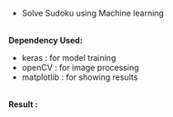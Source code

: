 - Solve Sudoku using Machine learning
<br>
<b>Dependency Used:</b>

- keras : for model training
- openCV : for image processing
- matplotlib : for showing results

<br>
<b>Result :</b>


